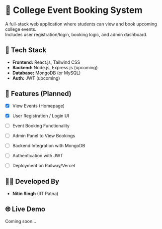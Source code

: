 # 🎫 College Event Booking System

A full-stack web application where students can view and book upcoming college events.  
Includes user registration/login, booking logic, and admin dashboard.

## 🚀 Tech Stack
- **Frontend:** React.js, Tailwind CSS
- **Backend:** Node.js, Express.js (upcoming)
- **Database:** MongoDB (or MySQL)
- **Auth:** JWT (upcoming)

## 📌 Features (Planned)
- [x] View Events (Homepage)
- [x] User Registration / Login UI
- [ ] Event Booking Functionality
- [ ] Admin Panel to View Bookings
- [ ] Backend Integration with MongoDB
- [ ] Authentication with JWT
- [ ] Deployment on Railway/Vercel


## 🧑‍💻 Developed By
- **Nitin Singh** (IIT Patna)

## 🌐 Live Demo
Coming soon...


